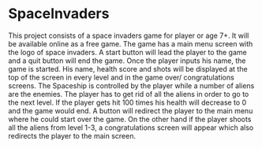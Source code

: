 SpaceInvaders
=============

This project consists of a space invaders game for player or age 7+. It will be available online as a free game. The game has a main menu screen with the logo of space invaders. A start button will lead the player to the game and a quit button will end the game. Once the player inputs his name, the game is started. His name, health score and shots will be displayed at the top of the screen in every level and in the game over/ congratulations screens. The Spaceship is controlled by the player while a number of aliens are the enemies. The player has to get rid of all the aliens in order to go to the next level. If the player gets hit 100 times his health will decrease to 0 and the game would end. A button will redirect the player to the main menu where he could start over the game. On the other hand if the player shoots all the aliens from level 1-3, a congratulations screen will appear which also redirects the player to the main screen. 
